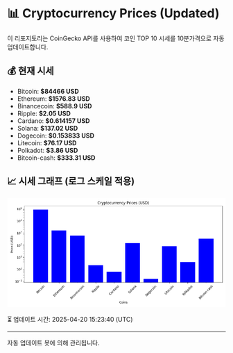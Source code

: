 
# 📊 Cryptocurrency Prices (Updated)

이 리포지토리는 CoinGecko API를 사용하여 코인 TOP 10 시세를 10분가격으로 자동 업데이트합니다.

## 💰 현재 시세
- Bitcoin: **$84466 USD**
- Ethereum: **$1576.83 USD**
- Binancecoin: **$588.9 USD**
- Ripple: **$2.05 USD**
- Cardano: **$0.614157 USD**
- Solana: **$137.02 USD**
- Dogecoin: **$0.153833 USD**
- Litecoin: **$76.17 USD**
- Polkadot: **$3.86 USD**
- Bitcoin-cash: **$333.31 USD**

## 📈 시세 그래프 (로그 스케일 적용)
![Crypto Prices](crypto_prices.png)

⏳ 업데이트 시간: 2025-04-20 15:23:40 (UTC)

---
자동 업데이트 봇에 의해 관리됩니다.

